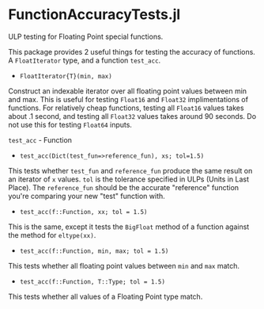 # FunctionAccuracyTests.jl
ULP testing for Floating Point special functions.

This package provides 2 useful things for testing the accuracy of functions. A `FloatIterator` type, and a function `test_acc`.

* `FloatIterator{T}(min, max)` 

Construct an indexable iterator over all floating point values between min and max. This is useful for testing `Float16` and `Float32` implimentations of functions. For relatively cheap functions, testing all `Float16` values takes about .1 second, and testing all `Float32` values takes around 90 seconds. Do not use this for testing `Float64` inputs.


`test_acc` - Function
* `test_acc(Dict(test_fun=>reference_fun), xs; tol=1.5)`

This tests whether `test_fun` and `reference_fun` produce the same result on an iterator of `x` values. `tol` is the tolerance specified in ULPs (Units in Last Place). The `reference_fun` should be the accurate "reference" function you're comparing your new "test" function with.
* `test_acc(f::Function, xx; tol = 1.5)`

This is the same, except it tests the `BigFloat` method of a function against the method for `eltype(xx)`.
* `test_acc(f::Function, min, max; tol = 1.5)`

This tests whether all floating point values between `min` and `max` match.
* `test_acc(f::Function, T::Type; tol = 1.5)`

This tests whether all values of a Floating Point type match.
